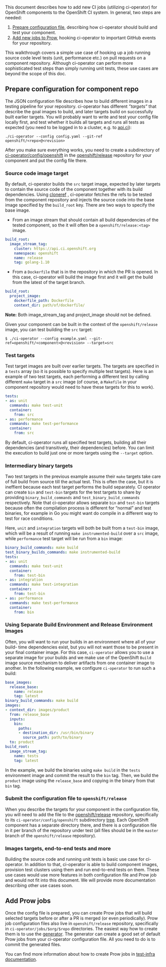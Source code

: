 This document describes how to add new CI jobs (utilizing ci-operator) for
OpenShift components to the OpenShift CI system. In general, two steps are
needed:

1. [Prepare configuration file](#prepare-configuration-for-component-repo),
   describing how ci-operator should build and test your component.
2. [Add new jobs to Prow](#add-prow-jobs), hooking ci-operator to important
   GitHub events for your repository.

This walkthrough covers a simple use case of hooking up a job running source
code level tests (unit, performance etc.) on pull requests on a component
repository. Although ci-operator can perform more sophisticated test steps than
simply running unit tests, these use cases are beyond the scope of this doc.

## Prepare configuration for component repo

The JSON configuration file describes how to build different images in a
testing pipeline for your repository. ci-operator has different *”targets”*
that describe the goal images to build, and later targets build on successfully
built earlier targets. You will probably want to write and test your config
file locally first, and test whether it builds all targets and runs all tests
as expected (you need to be logged in to a cluster, e.g. to
[api.ci](https://api.ci.openshift.org)):

```
./ci-operator --config config.yaml --git-ref openshift/<repo>@<revision>
```

After you make sure everything works, you need to create a subdirectory
of
[ci-operator/config/openshift](https://github.com/openshift/release/tree/master/ci-operator/config/openshift)
in the [openshift/release](https://github.com/openshift/release/) repository for
your component and put the config file there.

### Source code image target

By default, ci-operator builds the `src` target image, expected by later targets
to contain the source code of the component together with its build
dependencies. Using [cloneref](https://github.com/kubernetes/test-infra/tree/master/prow/cmd/clonerefs)
, ci-operator fetches the refs to be tested from the component repository
and injects the source code into the base image specified by the `build_root` key. 
There are two ways to specify the base image.
* From an image stream that should contain all build dependencies of the tested component, so the it will often be a `openshift/release:<tag>` image.
```yaml
build_root:
  image_stream_tag:
    cluster: https://api.ci.openshift.org
    namespace: openshift
    name: release
    tag: golang-1.10
```
* From a `Dockerfile` that is in the repository in which the PR is opened. In this case, ci-operator will build the image first and it will get the build from the latest of the target branch.
```yaml
build_root:
  project_image:
    dockerfile_path: Dockerfile
    context_dir: path/of/dockerfile/
```

**Note:** Both image_stream_tag and project_image should not be defined.

Given your component can be built in the context of the `openshift/release`
image, you can test building the `src` target:

```
$ ./ci-operator --config example.yaml --git-ref=openshift/<component>@<revision> --target=src
```

### Test targets

Test target images are built over earlier targets. The targets are specified in
a `tests` array (so it is possible to specify multiple test targets). Here is an
example of two test targets, each performing a different test by calling
different `make` target in a `src` image (of course, a `Makefile` in your
component repository would need to have these targets for this to work).

```yaml
tests:
- as: unit
  commands: make test-unit
  container:
    from: src
- as: performance
  commands: make test-performance
  container:
    from: src
```

By default, ci-operator runs all specified test targets, building all their
dependencies (and transitively, their dependencies) before. You can limit the
execution to build just one or more targets using the `--target` option.

### Intermediary binary targets

Two test targets in the previous example assume their `make` targets take care
of full build from source till the actual test. This is often the case, but it
is ineffient because each test target performs the build separately. CI
operator can create `bin` and `test-bin` targets for the test targets to share
by providing `binary_build_commands` and `test_binary_build_commands`
respectively. Note that ci-operator allows separate `bin` and `test-bin`
targets because often the compilation process is different for “normal” and
test binaries, for example in Go you might want do compile in a different way
to test for race conditions.

Here, `unit` and `integration` targets will both be built from a `test-bin`
image, which will be a result of running `make instrumented-build` over a `src`
image, while `performance` test target will be run from a `bin` image:

```yaml
binary_build_commands: make build
test_binary_builds_commands: make instrumented-build
tests:
- as: unit
  commands: make test-unit
  container:
    from: test-bin
- as: integration
  commands: make test-integration
  container:
    from: test-bin
- as: performance
  commands: make test-performance
  container:
    from: bin
```

### Using Separate Build Environment and Release Environment Images

Often, you will want to run your builds in an environment where all of your build-
time dependencies exist, but you will not want those to be present in your final
container image. For this case, `ci-operator` allows you to use a separate image
for your builds and we make use of the OpenShift `Build` image source mechanism
to deliver artifacts from one container image to another. In the following example,
we configure `ci-operator` to run such a build:

```yaml
base_images:
  release_base:
    name: release
    tag: latest
binary_build_commands: make build
images:
- context_dir: images/product
  from: release_base
  inputs:
    bin:
      paths:
      - destination_dir: /usr/bin/binary
        source_path: path/to/binary
  to: product
build_root:
  image_stream_tag:
    name: tests
    tag: latest
```

In the example, we build the binaries using `make build` in the `tests` environment
image and commit the result to the `bin` tag. Then, we build the `product` image
using the `release_base` and copying in the binary from that `bin` tag.


### Submit the configuration file to `openshift/release`

When you describe the targets for your component in the configuration file, you
will need to add the file to the
[openshift/release](https://github.com/openshift/release) repository,
specifically to its `ci-operator/config/openshift` subdirectory
[tree](https://github.com/openshift/release/tree/master/ci-operator/config/openshift).
Each OpenShift component has a separate directory there, and there is a
configuration file in it per branch of the repository under test (all files
should be in the `master` branch of the `openshift/release` repository).

### Images targets, end-to-end tests and more

Building the source code and running unit tests is basic use case for
ci-operator. In addition to that, ci-operator is able to build component images,
provision test clusters using them and run end-to-end tests on them. These use
cases would use more features in both configuration file and Prow job and would
not fit into this document. We will provide more documentation describing other
use cases soon.

## Add Prow jobs

Once the config file is prepared, you can create Prow jobs that will build
selected targets before or after a PR is merged (or even periodically). Prow
job configuration files also live in `openshift/release` repository,
specifically in `ci-operator/jobs/$org/$repo` directories. The easiest way how
to create them is to use the
[generator](https://github.com/openshift/ci-operator-prowgen). The generator can
create a good set of default Prow jobs from your ci-operator configuration
file. All you need to do is to commit the generated files.

You can find more information about how to create Prow jobs in [test-infra
documentation](https://github.com/openshift/test-infra/tree/master/prow#how-to-add-new-jobs).

